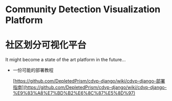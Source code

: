 # Community Detection Visualization Platform

# 社区划分可视化平台

It might become a state of the art platform in the future...

- 一份可能的部署教程

  [https://github.com/DepletedPrism/cdvp-django/wiki/cdvp-django-部署指南](https://github.com/DepletedPrism/cdvp-django/wiki/cdvp-django-%E9%83%A8%E7%BD%B2%E6%8C%87%E5%8D%97)